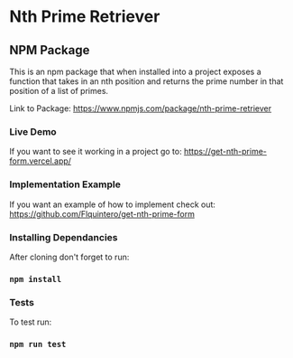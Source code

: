 # Nth Prime Retriever

## NPM Package

This is an npm package that when installed into a project exposes a function that takes in an nth position and returns the prime number in that position of a list of primes.

Link to Package: https://www.npmjs.com/package/nth-prime-retriever

### Live Demo

If you want to see it working in a project go to: https://get-nth-prime-form.vercel.app/

### Implementation Example

If you want an example of how to implement check out: https://github.com/Flquintero/get-nth-prime-form

### Installing Dependancies

After cloning don't forget to run:

### `npm install`

### Tests

To test run:

### `npm run test`
